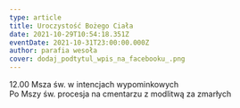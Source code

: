 ```yaml
---
type: article
title: Uroczystość Bożego Ciała
date: 2021-10-29T10:54:18.351Z
eventDate: 2021-10-31T23:00:00.000Z
author: parafia wesoła
cover: dodaj_podtytul_wpis_na_facebooku_.png
---
```

<!--StartFragment-->

12.00 Msza św. w intencjach wypominkowych\
Po Mszy św. procesja na cmentarzu z modlitwą za zmarłych

<!--EndFragment-->